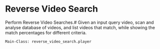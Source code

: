 # Reverse Video Search

Perform Reverse Video Searches.#
Given an input query video, scan and analyse database of videos, and list videos that match, while showing the match percentages for different criteria.


`Main-Class: reverse_video_search.player`